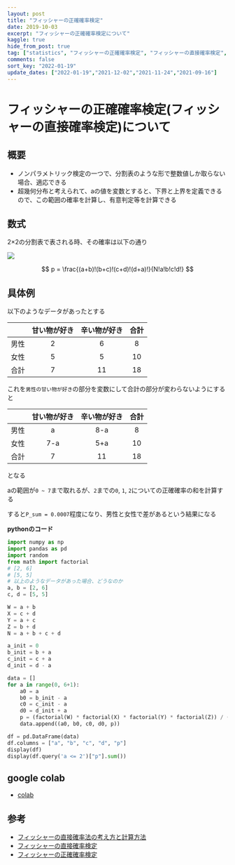```yaml
---
layout: post
title: "フィッシャーの正確確率検定"
date: 2019-10-03
excerpt: "フィッシャーの正確確率検定について"
kaggle: true
hide_from_post: true
tag: ["statistics", "フィッシャーの正確確率検定", "フィッシャーの直接確率検定", "nonparametric"]
comments: false
sort_key: "2022-01-19"
update_dates: ["2022-01-19","2021-12-02","2021-11-24","2021-09-16"]
---
```


# フィッシャーの正確確率検定(フィッシャーの直接確率検定)について

## 概要
 - ノンパラメトリック検定の一つで、分割表のような形で整数値しか取らない場合、適応できる  
 - 超幾何分布と考えられて、aの値を変数とすると、下界と上界を定義できるので、この範囲の確率を計算し、有意判定等を計算できる  

## 数式
2×2の分割表で表される時、その確率は以下の通り  

<div> 
  <img src="https://user-images.githubusercontent.com/4949982/143178766-35d880bd-f1d4-42f7-8a26-fcba255d2243.png">
</div>

$$
p = \frac{(a+b)!(b+c)!(c+d)!(d+a)!}{N!a!b!c!d!}
$$

## 具体例

以下のようなデータがあったとする

|      | 甘い物が好き | 辛い物が好き | 合計 |
|:----:|:------------:|:------------:|:----:|
| 男性 |       2      |       6      |   8  |
| 女性 |       5      |       5      |  10  |
| 合計 |       7      |      11      |  18  |

これを`男性の甘い物が好き`の部分を変数にして合計の部分が変わらないようにすると

|      | 甘い物が好き | 辛い物が好き | 合計 |
|:----:|:------------:|:------------:|:----:|
| 男性 |       a      |      8-a     |   8  |
| 女性 |      7-a     |      5+a     |  10  |
| 合計 |       7      |      11      |  18  |

となる  

aの範囲が`0 ~ 7`まで取れるが、`2`までの`0`, `1`, `2`についての正確確率の和を計算する  

すると`P_sum = 0.0007`程度になり、男性と女性で差があるという結果になる  

**pythonのコード**  

```python
import numpy as np
import pandas as pd
import random
from math import factorial
# [2, 6]
# [5, 5]
# 以上のようなデータがあった場合、どうなのか
a, b = [2, 6]
c, d = [5, 5]

W = a + b
X = c + d
Y = a + c
Z = b + d
N = a + b + c + d

a_init = 0
b_init = b + a
c_init = c + a
d_init = d - a

data = []
for a in range(0, 6+1):
    a0 = a
    b0 = b_init - a
    c0 = c_init - a
    d0 = d_init + a
    p = (factorial(W) * factorial(X) * factorial(Y) * factorial(Z)) / ( factorial(n) * factorial(a0) * factorial(b0) * factorial(c0) * factorial(d0) ) 
    data.append((a0, b0, c0, d0, p))

df = pd.DataFrame(data)
df.columns = ["a", "b", "c", "d", "p"]
display(df)
display(df.query('a <= 2')["p"].sum())
```

## google colab 
 - [colab](https://colab.research.google.com/drive/1JVj1bIZqfRksrCSEkaS3X7yvy0fYooDr?usp=sharing)


## 参考
 - [フィッシャーの直接確率法の考え方と計算方法](https://mathwords.net/seikakukakuritu)
 - [フィッシャーの直接確率検定](https://data-science.gr.jp/theory/tst_fisher_exact_probability_test.html)
 - [フィッシャーの正確確率検定](https://ja.wikipedia.org/wiki/%E3%83%95%E3%82%A3%E3%83%83%E3%82%B7%E3%83%A3%E3%83%BC%E3%81%AE%E6%AD%A3%E7%A2%BA%E7%A2%BA%E7%8E%87%E6%A4%9C%E5%AE%9A)
